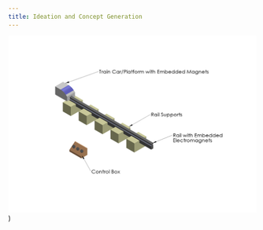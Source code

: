 ```yaml
---
title: Ideation and Concept Generation
---
```


![Initial Concept Model](/assets/Basic%20Model%20with%20Details.JPG))